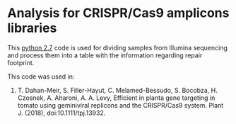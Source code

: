 <h1> Analysis for CRISPR/Cas9 amplicons libraries </h1>

This [python 2.7](amplicon) code is used for dividing samples from Illumina sequencing and process them into a table with the information regarding repair footprint.

This code was used in:
1. T. Dahan-Meir, S. Filler-Hayut, C. Melamed-Bessudo, S. Bocobza, H. Czosnek, A. Aharoni, A. A. Levy, 
Efficient in planta gene targeting in tomato using geminiviral replicons and the CRISPR/Cas9 system. Plant J. (2018), 
doi:10.1111/tpj.13932.
